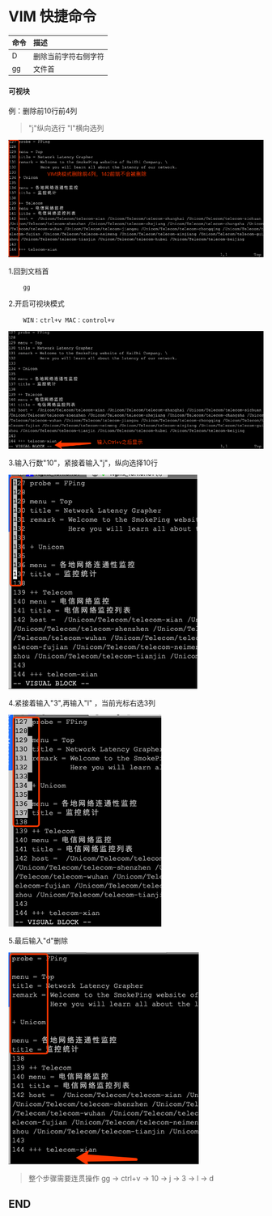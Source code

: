 # VIM 快捷命令

| 命令 | 描述 |
| --- | :--- |
|D|删除当前字符右侧字符|
|gg| 文件首|

#### 可视块

例：删除前10行前4列

> "j"纵向选行 "l"横向选列

![vim](https://github.com/LeoShi2018/LinuxTutorial/blob/master/Tools/images/image001.png)

 1.回到文档首

        gg


 2.开启可视块模式 
   
        WIN：ctrl+v MAC：control+v

![ctrl+v](https://github.com/LeoShi2018/LinuxTutorial/blob/master/Tools/images/image002.png)

 3.输入行数"10"，紧接着输入"j"，纵向选择10行

![10,j](https://github.com/LeoShi2018/LinuxTutorial/blob/master/Tools/images/image003.png)

 4.紧接着输入"3",再输入"l" ，当前光标右选3列

![3,l](https://github.com/LeoShi2018/LinuxTutorial/blob/master/Tools/images/image004.png)

 5.最后输入"d"删除

![d](https://github.com/LeoShi2018/LinuxTutorial/blob/master/Tools/images/image005.png)


> 整个步骤需要连贯操作 gg -> ctrl+v -> 10 -> j -> 3 -> l -> d

## END

